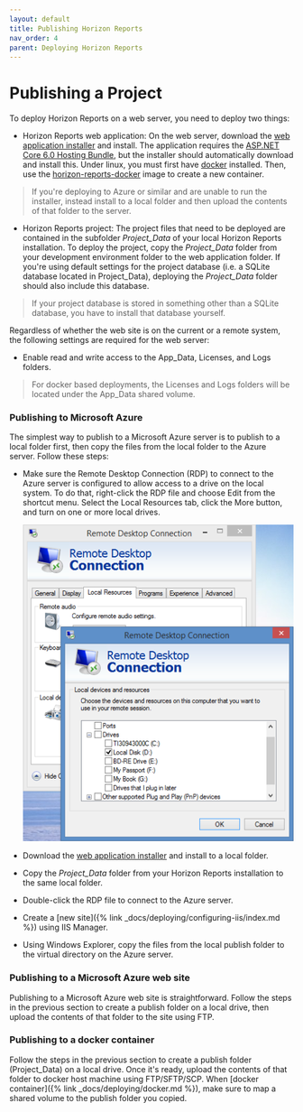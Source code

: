 ```yaml
---
layout: default
title: Publishing Horizon Reports
nav_order: 4
parent: Deploying Horizon Reports
---
```


# Publishing a Project
To deploy Horizon Reports on a web server, you need to deploy two things:

- Horizon Reports web application: On the web server, download the [web application installer](https://www.horizon-reports.com/downloads/current/hrwebsetup.exe) and install. The application requires the [ASP.NET Core 6.0 Hosting Bundle](https://download.visualstudio.microsoft.com/download/pr/ae1014c7-a005-4a0e-9062-b6f3056ded09/da5d731f5ead9e385427a77412b88fb0/dotnet-hosting-6.0.5-win.exe), but the installer should automatically download and install this. Under linux, you must first have [docker](https://www.docker.com/) installed. Then, use the [horizon-reports-docker](gchr.io) image to create a new container. 

> <span class="glyphicon glyphicon-info-sign" aria-hidden="true"></span> If you're deploying to Azure or similar and are unable to run the installer, instead install to a local folder and then upload the contents of that folder to the server.

- Horizon Reports project: The project files that need to be deployed are contained in the subfolder *Project_Data* of your local Horizon Reports installation. To deploy the project, copy the *Project_Data* folder from your development environment folder to the web application folder. If you're using default settings for the project database (i.e. a SQLite database located in Project_Data), deploying the *Project_Data* folder should also include this database.

> <span class="glyphicon glyphicon-info-sign" aria-hidden="true"></span> If your project database is stored in something other than a SQLite database, you have to install that database yourself.

Regardless of whether the web site is on the current or a remote system, the following settings are required for the web server:

* Enable read and write access to the App_Data, Licenses, and Logs folders.

> <span class="glyphicon glyphicon-info-sign" aria-hidden="true"></span> For docker based deployments, the Licenses and Logs folders will be located under the App_Data shared volume. 

### Publishing to Microsoft Azure
The simplest way to publish to a Microsoft Azure server is to publish to a local folder first, then copy the files from the local folder to the Azure server. Follow these steps:

* Make sure the Remote Desktop Connection (RDP) to connect to the Azure server is configured to allow access to a drive on the local system. To do that, right-click the RDP file and choose Edit from the shortcut menu. Select the Local Resources tab, click the More button, and turn on one or more local drives.

    ![](/assets/images/rdp.png)

* Download the [web application installer](https://www.horizon-reports.com/downloads/current/hrwebsetup.exe) and install to a local folder.

* Copy the *Project_Data* folder from your Horizon Reports installation to the same local folder.

* Double-click the RDP file to connect to the Azure server.

* Create a [new site]({% link _docs/deploying/configuring-iis/index.md %}) using IIS Manager.

* Using Windows Explorer, copy the files from the local publish folder to the virtual directory on the Azure server.

### Publishing to a Microsoft Azure web site
Publishing to a Microsoft Azure web site is straightforward. Follow the steps in the previous section to create a publish folder on a local drive, then upload the contents of that folder to the site using FTP.

### Publishing to a docker container
Follow the steps in the previous section to create a publish folder (Project_Data) on a local drive. Once it's ready, upload the contents of that folder to docker host machine using FTP/SFTP/SCP. When [docker container]({% link _docs/deploying/docker.md %}), make sure to map a shared volume to the publish folder you copied. 

